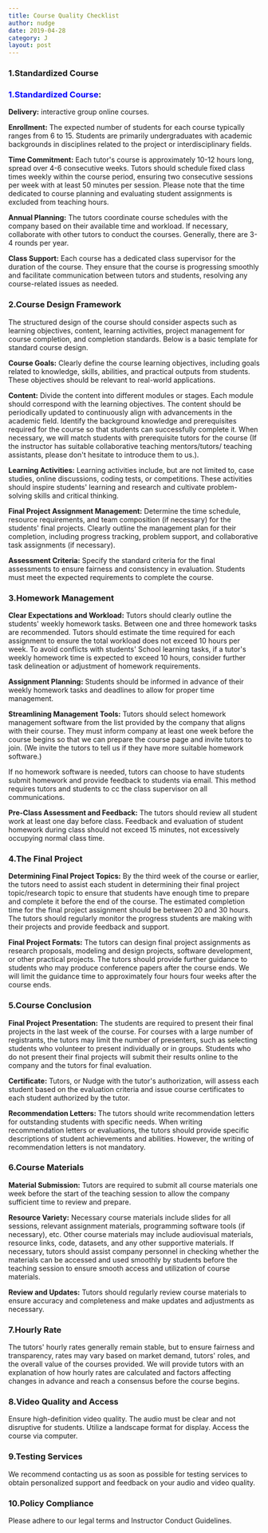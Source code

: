 ```yaml
---
title: Course Quality Checklist
author: nudge
date: 2019-04-28
category: J
layout: post
---
```







### 1.Standardized Course
### <span style="color:blue; font-weight:bold;">1.Standardized Course</span>:


**Delivery:** interactive group online courses. 

**Enrollment:** The expected number of students for each course typically ranges from 6 to 15. Students are primarily undergraduates with academic backgrounds in disciplines related to the project or interdisciplinary fields. 

**Time Commitment:** Each tutor's course is approximately 10-12 hours long, spread over 4-6 consecutive weeks. Tutors should schedule fixed class times weekly within the course period, ensuring two consecutive sessions per week with at least 50 minutes per session. Please note that the time dedicated to course planning and evaluating student assignments is excluded from teaching hours.

**Annual Planning:** The tutors coordinate course schedules with the company based on their available time and workload. If necessary, collaborate with other tutors to conduct the courses. Generally, there are 3-4 rounds per year. 

**Class Support:** Each course has a dedicated class supervisor for the duration of the course. They ensure that the course is progressing smoothly and facilitate communication between tutors and students, resolving any course-related issues as needed.


### 2.Course Design Framework


The structured design of the course should consider aspects such as learning objectives, content, learning activities, project management for course completion, and completion standards. Below is a basic template for standard course design.

**Course Goals:** Clearly define the course learning objectives, including goals related to knowledge, skills, abilities, and practical outputs from students. These objectives should be relevant to real-world applications.

**Content:** Divide the content into different modules or stages. Each module should correspond with the learning objectives. The content should be periodically updated to continuously align with advancements in the academic field. Identify the background knowledge and prerequisites required for the course so that students can successfully complete it. When necessary, we will match students with prerequisite tutors for the course (If the instructor has suitable collaborative teaching mentors/tutors/ teaching assistants, please don't hesitate to introduce them to us.).

**Learning Activities:** Learning activities include, but are not limited to, case studies, online discussions, coding tests, or competitions. These activities should inspire students' learning and research and cultivate problem-solving skills and critical thinking.

**Final Project Assignment Management:** Determine the time schedule, resource requirements, and team composition (if necessary) for the students' final projects. Clearly outline the management plan for their completion, including progress tracking, problem support, and collaborative task assignments (if necessary).

**Assessment Criteria:** Specify the standard criteria for the final assessments to ensure fairness and consistency in evaluation. Students must meet the expected requirements to complete the course.


### 3.Homework Management


**Clear Expectations and Workload:** Tutors should clearly outline the students' weekly homework tasks. Between one and three homework tasks are recommended. Tutors should estimate the time required for each assignment to ensure the total workload does not exceed 10 hours per week. To avoid conflicts with students' School learning tasks, if a tutor's weekly homework time is expected to exceed 10 hours,  consider further task delineation or adjustment of homework requirements.

**Assignment Planning:** Students should be informed in advance of their weekly homework tasks and deadlines to allow for proper time management.

**Streamlining Management Tools:** Tutors should select homework management software from the list provided by the company that aligns with their course. They must inform company at least one week before the course begins so that we can prepare the course page and invite tutors to join. (We invite the tutors to tell us if they have more suitable homework software.)

If no homework software is needed, tutors can choose to have students submit homework and provide feedback to students via email. This method requires tutors and students to cc the class supervisor on all communications.

**Pre-Class Assessment and Feedback:** The tutors should review all student work at least one day before class. Feedback and evaluation of student homework during class should not exceed 15 minutes, not excessively occupying normal class time.


### 4.The Final Project


**Determining Final Project Topics:** By the third week of the course or earlier, the tutors need to assist each student in determining their final project topic/research topic to ensure that students have enough time to prepare and complete it before the end of the course. The estimated completion time for the final project assignment should be between 20 and 30 hours. The tutors should regularly monitor the progress students are making with their projects and provide feedback and support.

**Final Project Formats:** The tutors can design final project assignments as research proposals, modeling and design projects, software development, or other practical projects. The tutors should provide further guidance to students who may produce conference papers after the course ends. We will limit the guidance time to approximately four hours four weeks after the course ends.


### 5.Course Conclusion


**Final Project Presentation:** The students are required to present their final projects in the last week of the course. For courses with a large number of registrants, the tutors may limit the number of presenters, such as selecting students who volunteer to present individually or in groups. Students who do not present their final projects will submit their results online to the company and the tutors for final evaluation.

**Certificate:** Tutors, or Nudge with the tutor's authorization, will assess each student based on the evaluation criteria and issue course certificates to each student authorized by the tutor.

**Recommendation Letters:** The tutors should write recommendation letters for outstanding students with specific needs. When writing recommendation letters or evaluations, the tutors should provide specific descriptions of student achievements and abilities. However, the writing of recommendation letters is not mandatory.


### 6.Course Materials


**Material Submission:** Tutors are required to submit all course materials one week before the start of the teaching session to allow the company sufficient time to review and prepare.

**Resource Variety:** Necessary course materials include slides for all sessions, relevant assignment materials, programming software tools (if necessary), etc. Other course materials may include audiovisual materials, resource links, code, datasets, and any other supportive materials. If necessary, tutors should assist company personnel in checking whether the materials can be accessed and used smoothly by students before the teaching session to ensure smooth access and utilization of course materials.

**Review and Updates:** Tutors should regularly review course materials to ensure accuracy and completeness and make updates and adjustments as necessary.


### 7.Hourly Rate

The tutors' hourly rates generally remain stable, but to ensure fairness and transparency, rates may vary based on market demand, tutors' roles, and the overall value of the courses provided.
We will provide tutors with an explanation of how hourly rates are calculated and factors affecting changes in advance and reach a consensus before the course begins.


### 8.Video Quality and Access

Ensure high-definition video quality. 
The audio must be clear and not disruptive for students. 
Utilize a landscape format for display. 
Access the course via computer.


### 9.Testing Services 

We recommend contacting us as soon as possible for testing services to obtain personalized support and feedback on your audio and video quality.


### 10.Policy Compliance

Please adhere to our legal terms and Instructor Conduct Guidelines.





